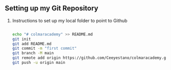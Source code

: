 ## Setting up my Git Repository

1. Instructions to set up my local folder to point to Github

    ```BASH

    echo "# colmaracademy" >> README.md
    git init
    git add README.md
    git commit -m "first commit"
    git branch -M main
    git remote add origin https://github.com/Ceeyestano/colmaracademy.git
    git push -u origin main
    
    ```

